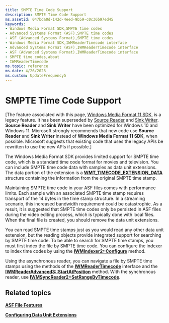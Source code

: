 ```yaml
---
title: SMPTE Time Code Support
description: SMPTE Time Code Support
ms.assetid: 047bda0d-142d-4eed-9b59-c0c36b97ed45
keywords:
- Windows Media Format SDK,SMPTE time codes
- Advanced Systems Format (ASF),SMPTE time codes
- ASF (Advanced Systems Format),SMPTE time codes
- Windows Media Format SDK,IWMReaderTimecode interface
- Advanced Systems Format (ASF),IWMReaderTimecode interface
- ASF (Advanced Systems Format),IWMReaderTimecode interface
- SMPTE time codes,about
- IWMReaderTimecode
ms.topic: reference
ms.date: 4/26/2023
ms.custom: UpdateFrequency5
---
```


# SMPTE Time Code Support

\[The feature associated with this page, [Windows Media Format 11 SDK](/windows/win32/wmformat/windows-media-format-11-sdk), is a legacy feature. It has been superseded by [Source Reader](/windows/win32/medfound/source-reader) and [Sink Writer](/windows/win32/medfound/sink-writer). **Source Reader** and **Sink Writer** have been optimized for Windows 10 and Windows 11. Microsoft strongly recommends that new code use **Source Reader** and **Sink Writer** instead of **Windows Media Format 11 SDK**, when possible. Microsoft suggests that existing code that uses the legacy APIs be rewritten to use the new APIs if possible.\]

The Windows Media Format SDK provides limited support for SMPTE time code, which is a standard time code format for movies and television. You can include SMPTE time code data with samples as data unit extensions. The data portion of the extension is a [**WMT\_TIMECODE\_EXTENSION\_DATA**](/previous-versions/windows/desktop/api/Wmsdkidl/ns-wmsdkidl-wmt_timecode_extension_data) structure containing the information from the original SMPTE time stamp.

Maintaining SMPTE time code in your ASF files comes with performance limits. Each sample with an associated SMPTE time stamp requires transport of the 14 bytes in the time stamp structure. In a streaming scenario, this increased bandwidth requirement could be catastrophic. As a result, it is suggested that SMPTE time codes only be persisted in ASF files during the video editing process, which is typically done with local files. When the final file is created, you should remove the data unit extensions.

You can read SMPTE time stamps just as you would read any other data unit extension, but the reading objects provide integrated support for searching by SMPTE time code. To be able to search for SMPTE time stamps, you must first index the file by SMPTE time code. You can configure the indexer to index time codes by using the [**IWMIndexer2::Configure**](/previous-versions/windows/desktop/api/Wmsdkidl/nf-wmsdkidl-iwmindexer2-configure) method.

Using the asynchronous reader, you can navigate a file by SMPTE time stamps using the methods of the [**IWMReaderTimecode**](/previous-versions/windows/desktop/api/wmsdkidl/nn-wmsdkidl-iwmreadertimecode) interface and the [**IWMReaderAdvanced3::StartAtPosition**](/previous-versions/windows/desktop/api/Wmsdkidl/nf-wmsdkidl-iwmreaderadvanced3-startatposition) method. With the synchronous reader, use [**IWMSyncReader2::SetRangeByTimecode**](/previous-versions/windows/desktop/api/Wmsdkidl/nf-wmsdkidl-iwmsyncreader2-setrangebytimecode).

## Related topics

<dl> <dt>

[**ASF File Features**](asf-file-features.md)
</dt> <dt>

[**Configuring Data Unit Extensions**](configuring-data-unit-extensions.md)
</dt> </dl>

 

 




